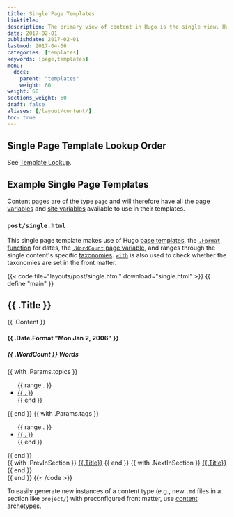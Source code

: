 ```yaml
---
title: Single Page Templates
linktitle:
description: The primary view of content in Hugo is the single view. Hugo will render every Markdown file provided with a corresponding single template.
date: 2017-02-01
publishdate: 2017-02-01
lastmod: 2017-04-06
categories: [templates]
keywords: [page,templates]
menu:
  docs:
    parent: "templates"
    weight: 60
weight: 60
sections_weight: 60
draft: false
aliases: [/layout/content/]
toc: true
---
```


## Single Page Template Lookup Order

See [Template Lookup](/templates/lookup-order/).

## Example Single Page Templates

Content pages are of the type `page` and will therefore have all the [page variables][pagevars] and [site variables][] available to use in their templates.

### `post/single.html`

This single page template makes use of Hugo [base templates][], the [`.Format` function][] for dates, the [`.WordCount` page variable][pagevars], and ranges through the single content's specific [taxonomies][pagetaxonomy]. [`with`][] is also used to check whether the taxonomies are set in the front matter.

{{< code file="layouts/post/single.html" download="single.html" >}}
{{ define "main" }}
<section id="main">
  <h1 id="title">{{ .Title }}</h1>
  <div>
        <article id="content">
           {{ .Content }}
        </article>
  </div>
</section>
<aside id="meta">
    <div>
    <section>
      <h4 id="date"> {{ .Date.Format "Mon Jan 2, 2006" }} </h4>
      <h5 id="wordcount"> {{ .WordCount }} Words </h5>
    </section>
    {{ with .Params.topics }}
    <ul id="topics">
      {{ range . }}
        <li><a href="{{ "topics" | absURL}}{{ . | urlize }}">{{ . }}</a> </li>
      {{ end }}
    </ul>
    {{ end }}
    {{ with .Params.tags }}
    <ul id="tags">
      {{ range . }}
        <li> <a href="{{ "tags" | absURL }}{{ . | urlize }}">{{ . }}</a> </li>
      {{ end }}
    </ul>
    {{ end }}
    </div>
    <div>
        {{ with .PrevInSection }}
          <a class="previous" href="{{.Permalink}}"> {{.Title}}</a>
        {{ end }}
        {{ with .NextInSection }}
          <a class="next" href="{{.Permalink}}"> {{.Title}}</a>
        {{ end }}
    </div>
</aside>
{{ end }}
{{< /code >}}

To easily generate new instances of a content type (e.g., new `.md` files in a section like `project/`) with preconfigured front matter, use [content archetypes][archetypes].

[archetypes]: /content-management/archetypes/
[base templates]: /templates/base/
[config]: /getting-started/configuration/
[content type]: /content-management/types/
[directory structure]: /getting-started/directory-structure/
[dry]: https://en.wikipedia.org/wiki/Don%27t_repeat_yourself
[`.Format` function]: /functions/format/
[front matter]: /content-management/front-matter/
[pagetaxonomy]: /templates/taxonomy-templates/#displaying-a-single-piece-of-content-s-taxonomies
[pagevars]: /variables/page/
[partials]: /templates/partials/
[section]: /content-management/sections/
[site variables]: /variables/site/
[spf13]: http://spf13.com/
[`with`]: /functions/with/

